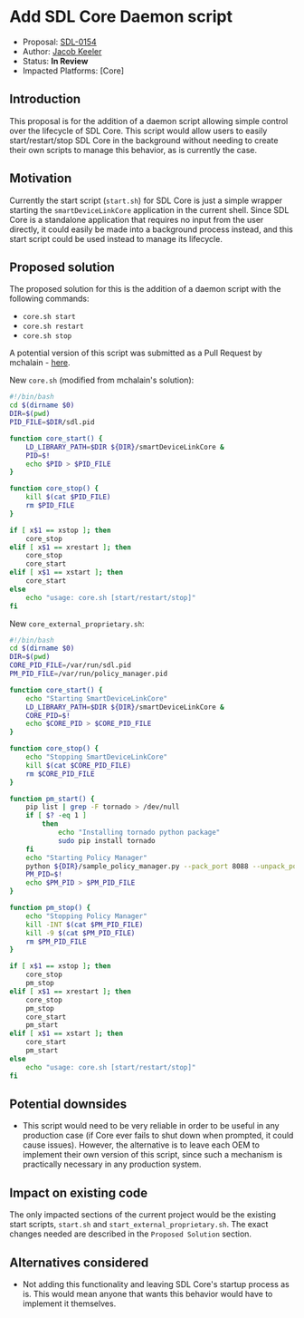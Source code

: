 # Add SDL Core Daemon script

* Proposal: [SDL-0154](0154-add-sdl-core-daemon-script.md)
* Author: [Jacob Keeler](https://github.com/jacobkeeler)
* Status: **In Review**
* Impacted Platforms: [Core]

## Introduction

This proposal is for the addition of a daemon script allowing simple control over the lifecycle of SDL Core. This script would allow users to easily start/restart/stop SDL Core in the background without needing to create their own scripts to manage this behavior, as is currently the case. 

## Motivation

Currently the start script (`start.sh`) for SDL Core is just a simple wrapper starting the `smartDeviceLinkCore` application in the current shell. Since SDL Core is a standalone application that requires no input from the user directly, it could easily be made into a background process instead, and this start script could be used instead to manage its lifecycle.

## Proposed solution

The proposed solution for this is the addition of a daemon script with the following commands:

- `core.sh start`
- `core.sh restart`
- `core.sh stop`

A potential version of this script was submitted as a Pull Request by mchalain - [here](https://github.com/smartdevicelink/sdl_core/pull/1669).

New `core.sh` (modified from mchalain's solution):

```bash
#!/bin/bash
cd $(dirname $0)
DIR=$(pwd)
PID_FILE=$DIR/sdl.pid

function core_start() {
	LD_LIBRARY_PATH=$DIR ${DIR}/smartDeviceLinkCore &
	PID=$!
	echo $PID > $PID_FILE
}

function core_stop() {
	kill $(cat $PID_FILE)
	rm $PID_FILE
}

if [ x$1 == xstop ]; then
	core_stop
elif [ x$1 == xrestart ]; then
	core_stop
	core_start
elif [ x$1 == xstart ]; then
	core_start
else
	echo "usage: core.sh [start/restart/stop]"
fi
```

New `core_external_proprietary.sh`:

```bash
#!/bin/bash
cd $(dirname $0)
DIR=$(pwd)
CORE_PID_FILE=/var/run/sdl.pid
PM_PID_FILE=/var/run/policy_manager.pid

function core_start() {
	echo "Starting SmartDeviceLinkCore"
	LD_LIBRARY_PATH=$DIR ${DIR}/smartDeviceLinkCore &
	CORE_PID=$!
	echo $CORE_PID > $CORE_PID_FILE
}

function core_stop() {
	echo "Stopping SmartDeviceLinkCore"
	kill $(cat $CORE_PID_FILE)
	rm $CORE_PID_FILE
}

function pm_start() {
	pip list | grep -F tornado > /dev/null
	if [ $? -eq 1 ]
		then
  			echo "Installing tornado python package"
			sudo pip install tornado
	fi
	echo "Starting Policy Manager"
	python ${DIR}/sample_policy_manager.py --pack_port 8088 --unpack_port 8089 --add_http_header --encryption &
	PM_PID=$!
	echo $PM_PID > $PM_PID_FILE
}

function pm_stop() {
	echo "Stopping Policy Manager"
	kill -INT $(cat $PM_PID_FILE)
	kill -9 $(cat $PM_PID_FILE)
	rm $PM_PID_FILE
}

if [ x$1 == xstop ]; then
	core_stop
	pm_stop
elif [ x$1 == xrestart ]; then
	core_stop
	pm_stop
	core_start
	pm_start
elif [ x$1 == xstart ]; then
	core_start
	pm_start
else
	echo "usage: core.sh [start/restart/stop]"
fi
```

## Potential downsides

- This script would need to be very reliable in order to be useful in any production case (if Core ever fails to shut down when prompted, it could cause issues). However, the alternative is to leave each OEM to implement their own version of this script, since such a mechanism is practically necessary in any production system.

## Impact on existing code

The only impacted sections of the current project would be the existing start scripts, `start.sh` and `start_external_proprietary.sh`. The exact changes needed are described in the `Proposed Solution` section.

## Alternatives considered

- Not adding this functionality and leaving SDL Core's startup process as is. This would mean anyone that wants this behavior would have to implement it themselves.
